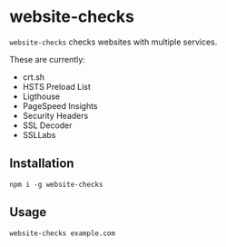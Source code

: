 # website-checks

`website-checks` checks websites with multiple services.

These are currently:
* crt.sh
* HSTS Preload List
* Ligthouse
* PageSpeed Insights
* Security Headers
* SSL Decoder
* SSLLabs

## Installation

`npm i -g website-checks`

## Usage

`website-checks example.com`